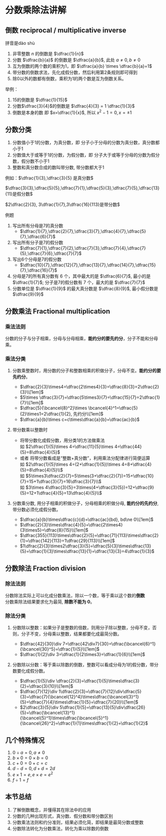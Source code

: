 # 分数乘除法讲解

## 倒数 reciprocal / multiplicative inverse

拼音是dào shù

1. 非零整数 $n$ 的倒数是 $\dfrac{1}{n}$  
2. 分数 $\dfrac{b}{a}$ 的倒数是 $\dfrac{a}{b}$, 此处 $a\ne 0, b\ne 0$
3. 互为倒数的两个数的乘积为1，即 $\dfrac{a}{b} \times \dfrac{b}{a}=1$
4. 带分数的倒数求法，先化成假分数，然后利用第2条规则即可得到
5. 除0以外的数都有倒数，乘积为1的两个数是互为倒数关系。

举例：
1. 15的倒数是 $\dfrac{1}{15}$
2. 分数$\dfrac{3}{4}$的倒数是 $\dfrac{4}{3} = 1 \dfrac{1}{3}$ 
3. 倒数是本身的数 即 $x=\dfrac{1}{x}$, 所以 $x^2-1=0, x=\pm 1$

## 分数分类

1. 分数值小于1的分数，为真分数，即 分子小于分母的分数为真分数，真分数都小于1
2. 分数值大于或等于1的分数，为假分数，即 分子大于或等于分母的分数为假分数，假分数不小于1
3. 整数和真分数合成的数叫带分数, 带分数都大于1
   
例如：$\dfrac{1}{3},\dfrac{3}{5} 是真分数$

$\dfrac{3}{3},\dfrac{5}{5},\dfrac{7}{1},\dfrac{5}{3},\dfrac{7}{5},\dfrac{13}{11}是假分数$   

$2\dfrac{2}{3}, 3\dfrac{1}{7},3\dfrac{16}{113}是带分数$

例题   
1. 写出所有分母是7的真分数
   - $\dfrac{1}{7},\dfrac{2}{7},\dfrac{3}{7},\dfrac{4}{7},\dfrac{5}{7},\dfrac{6}{7}$
2. 写出所有分子是7的假分数
   - $\dfrac{7}{1},\dfrac{7}{2},\dfrac{7}{3},\dfrac{7}{4},\dfrac{7}{5},\dfrac{7}{6},\dfrac{7}{7}$
3. 写出6个分母是7的假分数
   - $\dfrac{10}{7},\dfrac{12}{7},\dfrac{13}{7},\dfrac{14}{7},\dfrac{15}{7},\dfrac{16}{7}$
4. 分母是7的所有真分数有 6 个，其中最大的是 $\dfrac{6}{7}$, 最小的是 $\dfrac{1}{7}$; 分子是7的假分数有 7 个，最大的是 $\dfrac{7}{7}$
5. 分数单位是 $\dfrac{1}{9}$ 的最大真分数是 $\dfrac{8}{9}$, 最小假分数是 $\dfrac{9}{9}$

## 分数乘法 Fractional multiplication

### 乘法法则

分数的分子与分子相乘，分母与分母相乘，**能约分的要先约分**，分子不能和分母乘。

### 乘法分类

1. 分数乘整数时，用分数的分子和整数相乘的积做分子，分母不变。**能约分的要先约分**。
   - $\dfrac{2}{3}\times4=\dfrac{2\times4}{3}=\dfrac{8}{3}=2\dfrac{2}{3}\\[1em]$
   - $5\times \dfrac{3}{7}=\dfrac{5\times3}{7}=\dfrac{15}{7}=2\dfrac{1}{7}\\[1em]$
   - $\dfrac{5}{\bcancel{8}^2}\times \bcancel{4}^1=\dfrac{5}{2}\times1=2\dfrac{1}{2}, 先约分\\[1em]$
   - $\dfrac{a}{b}\times c=c\times\dfrac{a}{b}=\dfrac{ac}{b}$
 
2. 带分数乘以整数时
   - 将带分数化成假分数，用分类1的方法做乘法  
        如 $2\dfrac{1}{5}\times 4=\dfrac{11}{5}\times 4=\dfrac{44}{5}=8\dfrac{4}{5}$          
   - 或者 将带分数看成是“整数+真分数”，利用乘法分配律进行简便运算  
        如 $2\dfrac{1}{5}\times 4=(2+\dfrac{1}{5})\times 4=8+\dfrac{4}{5}=8\dfrac{4}{5}\\$    
        如 $5\times3\dfrac{2}{7}=5\times(3+\dfrac{2}{7})=15+\dfrac{10}{7}=15+1\dfrac{3}{7}=16\dfrac{3}{7}\\$     
        如 $3\times 4\dfrac{3}{5}=3\times(4+\dfrac{3}{5})=12+\dfrac{9}{5}=12+1\dfrac{4}{5}=13\dfrac{4}{5}\\$
        
3. 分数乘分数, 用分子相乘的积做分子，分母相乘的积做分母, **能约分的先约分**, 带分数必须化成假分数。
   - $\dfrac{a}{b}\times\dfrac{c}{d}=\dfrac{ac}{bd}, bd\ne 0\\[1em]$
   - $\dfrac{2}{3}\times\dfrac{4}{5}=\dfrac{2\times4}{3\times5}=\dfrac{8}{15}\\[1em]$
   - $\dfrac{355}{113}\times\dfrac{2}{5}=\dfrac{71}{113}\times\dfrac{2}{1}=\dfrac{142}{113}=1\dfrac{29}{113}\\[1em]$
   - $1\dfrac{2}{3}\times2\dfrac{3}{5}=\dfrac{5}{3}\times\dfrac{13}{5}=\dfrac{1}{3}\times\dfrac{13}{1}=\dfrac{13}{3}=4\dfrac{1}{3}$

## 分数除法 Fraction division

### 除法法则

   分数除法实际上可以化成分数乘法，除以一个数，等于乘以这个数的**倒数**    
   分数乘除法结果要求化为最简, **除数不能为 0**。

### 除法分类

1. 分数除以整数：如果分子是整数的倍数，则用分子除以整数，分母不变，否则，分子不变，分母乘以整数，结果都要化成最简分数。
   - $\dfrac{42}{30}\div 7=\dfrac{42\div7}{30}=\dfrac{\bcancel{6}^1}{\bcancel{30}^5}=\dfrac{1}{5}\\[1em]$
   - $\dfrac{1}{2}\div 3=\dfrac{1}{2\times3}=\dfrac{1}{6}\\[1em]$
   
2. 分数除以分数：等于乘以除数的倒数，整数可以看成分母为1的假分数，带分数要化成假分数。  
   - $\dfrac{1}{5}\div \dfrac{2}{3}=\dfrac{1}{5}\times\dfrac{3}{2}=\dfrac{3}{10}\\[1em]$
   - $\dfrac{7}{12}\div 1\dfrac{2}{3}=\dfrac{7}{12}\div\dfrac{5}{3}=\dfrac{7}{\bcancel{12}^4}\times\dfrac{\bcancel{3}^1}{5}=\dfrac{7}{4}\times\dfrac{1}{5}=\dfrac{7}{20}\\[1em]$ 
   - $2\dfrac{3}{5}\div 5\dfrac{1}{5}=\dfrac{13}{5}\div\dfrac{26}{5}=\dfrac{\bcancel{13}^1}{\bcancel{5}^1}\times\dfrac{\bcancel{5}^1}{\bcancel{26}^2}=\dfrac{1}{1}\times\dfrac{1}{2}=\dfrac{1}{2}$ 

## 几个特殊情况

1. $0\div a=0, a\ne0$
2. $b\times 0=0\times b=0$
3. $c+0=0+c=c$
4. $d-d=0, d+d=2d$
5. $e\times 1=e, e\times e= e^2$
6. $f\div 1=f$

## 本节总结

1. 了解倒数概念，并懂得其在除法中的应用
2. 分数的几种出现形式，真分数、假分数和带分数区别
3. 分数乘法法则和约分准则，结果必须化简，即结果是最简分数或整数
4. 分数除法转化为分数乘法，转化为乘以除数的倒数